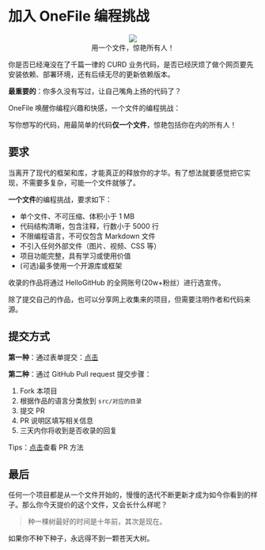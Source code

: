# 加入 OneFile 编程挑战

<p align="center">
  <img src="https://cdn.jsdelivr.net/gh/521xueweihan/img_logo@main/logo/onefile.png"/>
  <br>用一个文件，惊艳所有人！
</p>

你是否已经淹没在了千篇一律的 CURD 业务代码，是否已经厌烦了做个网页要先安装依赖、部署环境，还有后续无尽的更新依赖版本。

**最重要的**：你多久没有写过，让自己嘴角上扬的代码了？

OneFile 唤醒你编程兴趣和快感，一个文件的编程挑战：

写你想写的代码，用最简单的代码**仅一个文件**，惊艳包括你在内的所有人！

## 要求

当离开了现代的框架和库，才能真正的释放你的才华。有了想法就要感觉把它实现，不需要多复杂，可能一个文件就够了。

**一个文件**的编程挑战，要求如下：
- 单个文件、不可压缩、体积小于 1 MB
- 代码结构清晰，包含注释，行数小于 5000 行
- 不限编程语言，不可仅包含 Markdown 文件
- 不引入任何外部文件（图片、视频、CSS 等）
- 项目功能完整，具有学习或使用价值
- (可选)最多使用一个开源库或框架

收录的作品将通过 HelloGitHub 的全网账号(20w+粉丝）进行选宣传。

除了提交自己的作品，也可以分享网上收集来的项目，但需要注明作者和代码来源。

## 提交方式

**第一种**：通过表单提交：[点击](https://hellogithub.yuque.com/forms/share/4f0bf06b-2991-4f7e-a860-5b76337b7b5b)


**第二种**：通过 GitHub Pull request 提交步骤：

1. Fork 本项目
2. 根据作品的语言分类放到 `src/对应的目录`
3. 提交 PR
4. PR 说明区填写相关信息
5. 三天内你将收到是否收录的回复

Tips：[点击](https://docs.github.com/cn/pull-requests/collaborating-with-pull-requests/proposing-changes-to-your-work-with-pull-requests/creating-a-pull-request-from-a-fork)查看 PR 方法


## 最后

任何一个项目都是从一个文件开始的，慢慢的迭代不断更新才成为如今你看到的样子。那么你今天提价的这个文件，又会长什么样呢？

> 种一棵树最好的时间是十年前，其次是现在。

如果你不种下种子，永远得不到一颗苍天大树。


